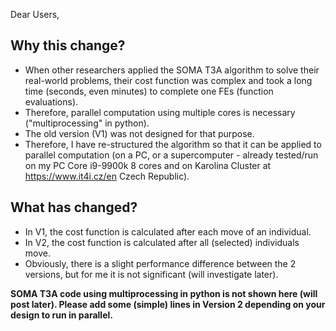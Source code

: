 Dear Users,

<h2>Why this change?</h2>

- When other researchers applied the SOMA T3A algorithm to solve their real-world problems, their cost function was complex and took a long time (seconds, even minutes) to complete one FEs (function evaluations).
- Therefore, parallel computation using multiple cores is necessary ("multiprocessing" in python).
- The old version (V1) was not designed for that purpose.
- Therefore, I have re-structured the algorithm so that it can be applied to parallel computation (on a PC, or a supercomputer - already tested/run on my PC Core i9-9900k 8 cores and on Karolina Cluster at https://www.it4i.cz/en Czech Republic).

<h2>What has changed?</h2>

- In V1, the cost function is calculated after each move of an individual.
- In V2, the cost function is calculated after all (selected) individuals move.
- Obviously, there is a slight performance difference between the 2 versions, but for me it is not significant (will investigate later).

<strong>SOMA T3A code using multiprocessing in python is not shown here (will post later). Please add some (simple) lines in Version 2 depending on your design to run in parallel.</strong>
